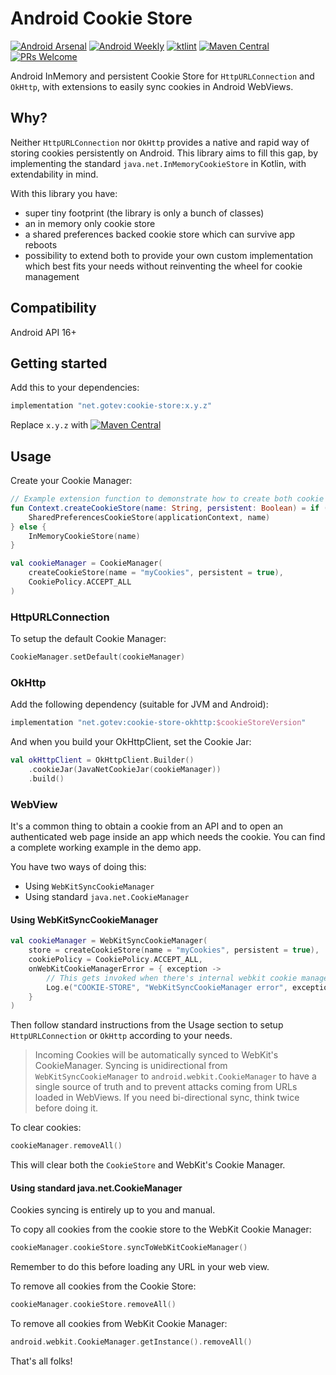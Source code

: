 # Android Cookie Store
[![Android Arsenal](https://img.shields.io/badge/Android%20Arsenal-Android%20Cookie%20Store-green.svg?style=flat)](https://android-arsenal.com/details/1/8000) [![Android Weekly](https://img.shields.io/badge/Android%20Weekly-394-green)](https://androidweekly.net/issues/issue-394) [![ktlint](https://img.shields.io/badge/code%20style-%E2%9D%A4-FF4081.svg)](https://ktlint.github.io/) [ ![Maven Central](https://maven-badges.herokuapp.com/maven-central/net.gotev/cookie-store/badge.svg) ](https://search.maven.org/search?q=g:net.gotev)  [![PRs Welcome](https://img.shields.io/badge/PRs-welcome-brightgreen.svg?style=flat-square)](http://makeapullrequest.com)

Android InMemory and persistent Cookie Store for `HttpURLConnection` and `OkHttp`, with extensions to easily sync cookies in Android WebViews.

## Why?
Neither `HttpURLConnection` nor `OkHttp` provides a native and rapid way of storing cookies persistently on Android. This library aims to fill this gap, by implementing the standard `java.net.InMemoryCookieStore` in Kotlin, with extendability in mind.

With this library you have:
- super tiny footprint (the library is only a bunch of classes)
- an in memory only cookie store
- a shared preferences backed cookie store which can survive app reboots
- possibility to extend both to provide your own custom implementation which best fits your needs without reinventing the wheel for cookie management

## Compatibility
Android API 16+

## Getting started
Add this to your dependencies:

```groovy
implementation "net.gotev:cookie-store:x.y.z"
```
Replace `x.y.z` with [ ![Maven Central](https://maven-badges.herokuapp.com/maven-central/net.gotev/cookie-store/badge.svg) ](https://search.maven.org/search?q=g:net.gotev)

## Usage
Create your Cookie Manager:

```kotlin
// Example extension function to demonstrate how to create both cookie stores
fun Context.createCookieStore(name: String, persistent: Boolean) = if (persistent) {
    SharedPreferencesCookieStore(applicationContext, name)
} else {
    InMemoryCookieStore(name)
}

val cookieManager = CookieManager(
    createCookieStore(name = "myCookies", persistent = true),
    CookiePolicy.ACCEPT_ALL
)
```

### HttpURLConnection
To setup the default Cookie Manager:

```kotlin
CookieManager.setDefault(cookieManager)
```

### OkHttp
Add the following dependency (suitable for JVM and Android):

```groovy
implementation "net.gotev:cookie-store-okhttp:$cookieStoreVersion"
```

And when you build your OkHttpClient, set the Cookie Jar:

```kotlin
val okHttpClient = OkHttpClient.Builder()
    .cookieJar(JavaNetCookieJar(cookieManager))
    .build()
```

### WebView
It's a common thing to obtain a cookie from an API and to open an authenticated web page inside an app which needs the cookie. You can find a complete working example in the demo app.

You have two ways of doing this:
- Using `WebKitSyncCookieManager`
- Using standard `java.net.CookieManager`

#### Using WebKitSyncCookieManager
```kotlin
val cookieManager = WebKitSyncCookieManager(
    store = createCookieStore(name = "myCookies", persistent = true),
    cookiePolicy = CookiePolicy.ACCEPT_ALL,
    onWebKitCookieManagerError = { exception ->
        // This gets invoked when there's internal webkit cookie manager exceptions
        Log.e("COOKIE-STORE", "WebKitSyncCookieManager error", exception)
    }
)
```
Then follow standard instructions from the Usage section to setup `HttpURLConnection` or `OkHttp` according to your needs.

> Incoming Cookies will be automatically synced to WebKit's CookieManager. Syncing is unidirectional from `WebKitSyncCookieManager` to `android.webkit.CookieManager` to have a single source of truth and to prevent attacks coming from URLs loaded in WebViews. If you need bi-directional sync, think twice before doing it.

To clear cookies:

```kotlin
cookieManager.removeAll()
```

This will clear both the `CookieStore` and WebKit's Cookie Manager.

#### Using standard java.net.CookieManager
Cookies syncing is entirely up to you and manual.

To copy all cookies from the cookie store to the WebKit Cookie Manager:
```kotlin
cookieManager.cookieStore.syncToWebKitCookieManager()
```
Remember to do this before loading any URL in your web view.

To remove all cookies from the Cookie Store:
```kotlin
cookieManager.cookieStore.removeAll()
```

To remove all cookies from WebKit Cookie Manager:
```kotlin
android.webkit.CookieManager.getInstance().removeAll()
```

That's all folks!
